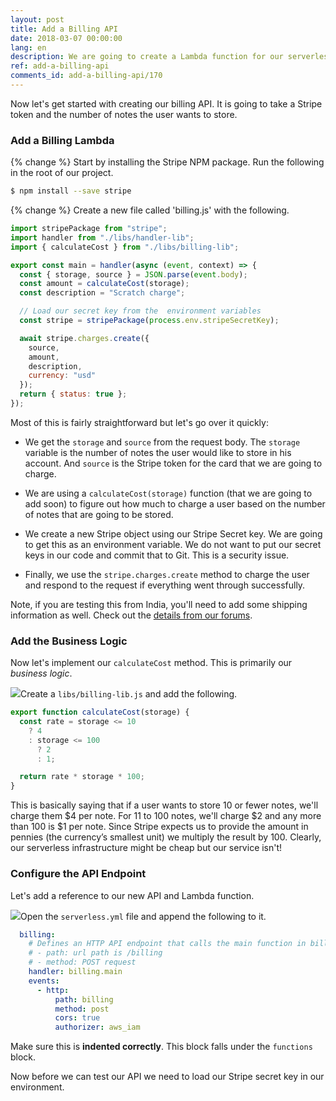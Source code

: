 ```yaml
---
layout: post
title: Add a Billing API
date: 2018-03-07 00:00:00
lang: en
description: We are going to create a Lambda function for our serverless billing API. It will take the Stripe token that is passed in from our app and use the Stripe JS SDK to process the payment.
ref: add-a-billing-api
comments_id: add-a-billing-api/170
---
```


Now let's get started with creating our billing API. It is going to take a Stripe token and the number of notes the user wants to store.

### Add a Billing Lambda

{% change %} Start by installing the Stripe NPM package. Run the following in the root of our project.

``` bash
$ npm install --save stripe
```

{% change %} Create a new file called 'billing.js' with the following.

``` js
import stripePackage from "stripe";
import handler from "./libs/handler-lib";
import { calculateCost } from "./libs/billing-lib";

export const main = handler(async (event, context) => {
  const { storage, source } = JSON.parse(event.body);
  const amount = calculateCost(storage);
  const description = "Scratch charge";

  // Load our secret key from the  environment variables
  const stripe = stripePackage(process.env.stripeSecretKey);

  await stripe.charges.create({
    source,
    amount,
    description,
    currency: "usd"
  });
  return { status: true };
});
```

Most of this is fairly straightforward but let's go over it quickly:

- We get the `storage` and `source` from the request body. The `storage` variable is the number of notes the user would like to store in his account. And `source` is the Stripe token for the card that we are going to charge.

- We are using a `calculateCost(storage)` function (that we are going to add soon) to figure out how much to charge a user based on the number of notes that are going to be stored.

- We create a new Stripe object using our Stripe Secret key. We are going to get this as an environment variable. We do not want to put our secret keys in our code and commit that to Git. This is a security issue.

- Finally, we use the `stripe.charges.create` method to charge the user and respond to the request if everything went through successfully.

Note, if you are testing this from India, you'll need to add some shipping information as well. Check out the [details from our forums](https://discourse.serverless-stack.com/t/test-the-billing-api/172/20).

### Add the Business Logic

Now let's implement our `calculateCost` method. This is primarily our *business logic*.

<img class="code-marker" src="/assets/s.png" />Create a `libs/billing-lib.js` and add the following.

``` js
export function calculateCost(storage) {
  const rate = storage <= 10
    ? 4
    : storage <= 100
      ? 2
      : 1;

  return rate * storage * 100;
}
```

This is basically saying that if a user wants to store 10 or fewer notes, we'll charge them $4 per note. For 11 to 100 notes, we'll charge $2 and any more than 100 is $1 per note. Since Stripe expects us to provide the amount in pennies (the currency’s smallest unit) we multiply the result by 100. Clearly, our serverless infrastructure might be cheap but our service isn't!

### Configure the API Endpoint

Let's add a reference to our new API and Lambda function.

<img class="code-marker" src="/assets/s.png" />Open the `serverless.yml` file and append the following to it.

``` yml
  billing:
    # Defines an HTTP API endpoint that calls the main function in billing.js
    # - path: url path is /billing
    # - method: POST request
    handler: billing.main
    events:
      - http:
          path: billing
          method: post
          cors: true
          authorizer: aws_iam
```

Make sure this is **indented correctly**. This block falls under the `functions` block.

Now before we can test our API we need to load our Stripe secret key in our environment.
